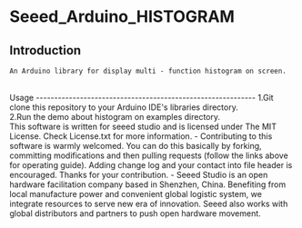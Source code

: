 Seeed_Arduino_HISTOGRAM
============================================================
Introduction
------------------------------------------------------------
    An Arduino library for display multi - function histogram on screen.
<br> 
Usage
------------------------------------------------------------
    1.Git clone this repository to your Arduino IDE's libraries directory.<br>
2.Run the demo about histogram on examples directory.<br>
This software is written for seeed studio and is licensed under The MIT License. Check License.txt for more information.
-
    Contributing to this software is warmly welcomed. You can do this basically by
    forking, committing modifications and then pulling requests (follow the links above
    for operating guide). Adding change log and your contact into file header is encouraged.
    Thanks for your contribution.
-
    Seeed Studio is an open hardware facilitation company based in Shenzhen, China.
Benefiting from local manufacture power and convenient global logistic system,
we integrate resources to serve new era of innovation. Seeed also works with
global distributors and partners to push open hardware movement.
